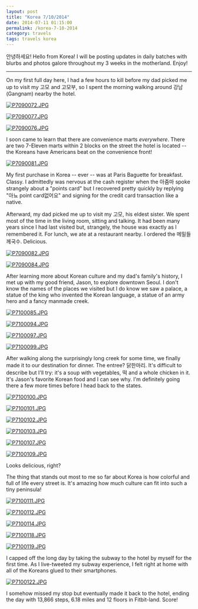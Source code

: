 ```yaml
---
layout: post
title: "Korea 7/10/2014"
date: 2014-07-11 01:15:00
permalink: /korea-7-10-2014
category: travels 
tags: travels korea
---
```

안녕하세요! Hello from Korea! I will be posting updates in daily batches with blurbs and photos galore throughout my 3 weeks in the motherland. Enjoy!

***

On my first full day here, I had a few hours to kill before my dad picked me up to visit my 고모 and 고모부, so I spent the morning walking around 강남 (Gangnam) nearby the hotel.

[![P7090072.JPG](https://d23f6h5jpj26xu.cloudfront.net/mu1p8nzasthhpw_small.jpg)](http://img.svbtle.com/mu1p8nzasthhpw.jpg)

[![P7090077.JPG](https://d23f6h5jpj26xu.cloudfront.net/0qmcks47ewfkog_small.jpg)](http://img.svbtle.com/0qmcks47ewfkog.jpg)

[![P7090076.JPG](https://d23f6h5jpj26xu.cloudfront.net/jabtkj0efavma_small.jpg)](http://img.svbtle.com/jabtkj0efavma.jpg)

I soon came to learn that there are convenience marts *everywhere*. There are two 7-Eleven marts within 2 blocks on the street the hotel is located -- the Koreans have Americans beat on the convenience front!

[![P7090081.JPG](https://d23f6h5jpj26xu.cloudfront.net/m05cmsh3jcj9qg_small.jpg)](http://img.svbtle.com/m05cmsh3jcj9qg.jpg)

My first purchase in Korea -- ever -- was at Paris Baguette for breakfast. Classy. I admittedly was nervous at the cash register when the 아줌마 spoke strangely about a "points card" but I recovered pretty quickly by replying "아뇨 point card없어요" and signing for the credit card transaction like a native.

Afterward, my dad picked me up to visit my 고모, his eldest sister. We spent most of the time in the living room, sitting and talking. It had been many years since I had last visited but, strangely, the house was exactly as I remembered it. For lunch, we ate at a restaurant nearby. I ordered the 메밀들께국수. Delicious.

[![P7090082.JPG](https://d23f6h5jpj26xu.cloudfront.net/owoodgbo1usna_small.jpg)](http://img.svbtle.com/owoodgbo1usna.jpg)

[![P7090084.JPG](https://d23f6h5jpj26xu.cloudfront.net/nhjkb61ufdppsw_small.jpg)](http://img.svbtle.com/nhjkb61ufdppsw.jpg)

After learning more about Korean culture and my dad's family's history, I met up with my good friend, Jason, to explore downtown Seoul. I don't know the names of the places we visited but I do know we saw a palace, a statue of the king who invented the Korean language, a statue of an army hero and a fancy manmade creek.

[![P7100085.JPG](https://d23f6h5jpj26xu.cloudfront.net/wue4f7pcvyhva_small.jpg)](http://img.svbtle.com/wue4f7pcvyhva.jpg)

[![P7100094.JPG](https://d23f6h5jpj26xu.cloudfront.net/6igjfvbdj1vwq_small.jpg)](http://img.svbtle.com/6igjfvbdj1vwq.jpg)

[![P7100097.JPG](https://d23f6h5jpj26xu.cloudfront.net/vavtn4o7vzoujq_small.jpg)](http://img.svbtle.com/vavtn4o7vzoujq.jpg)

[![P7100099.JPG](https://d23f6h5jpj26xu.cloudfront.net/rm8p0y7l7oh3w_small.jpg)](http://img.svbtle.com/rm8p0y7l7oh3w.jpg)

After walking along the surprisingly long creek for some time, we finally made it to our destination for dinner. The entree? 닭한마리. It's difficult to describe but I'll try: it's a soup with vegetables, 떡 and a whole chicken in it. It's Jason's favorite Korean food and I can see why. I'm definitely going there a few more times before I head back to the states.

[![P7100100.JPG](https://d23f6h5jpj26xu.cloudfront.net/xiwi2z1jwxfiq_small.jpg)](http://img.svbtle.com/xiwi2z1jwxfiq.jpg)

[![P7100101.JPG](https://d23f6h5jpj26xu.cloudfront.net/vhbontn0kxhrfa_small.jpg)](http://img.svbtle.com/vhbontn0kxhrfa.jpg)

[![P7100102.JPG](https://d23f6h5jpj26xu.cloudfront.net/wuveg7czyza_small.jpg)](http://img.svbtle.com/wuveg7czyza.jpg)

[![P7100103.JPG](https://d23f6h5jpj26xu.cloudfront.net/zflp9px6f4aqw_small.jpg)](http://img.svbtle.com/zflp9px6f4aqw.jpg)

[![P7100107.JPG](https://d23f6h5jpj26xu.cloudfront.net/whlpwneckcg_small.jpg)](http://img.svbtle.com/whlpwneckcg.jpg)

[![P7100109.JPG](https://d23f6h5jpj26xu.cloudfront.net/zfwdtw55gy2i8a_small.jpg)](http://img.svbtle.com/zfwdtw55gy2i8a.jpg)

Looks delicious, right?

The thing that stands out most to me so far about Korea is how colorful and full of life every street is. It's amazing how much culture can fit into such a tiny peninsula!

[![P7100111.JPG](https://d23f6h5jpj26xu.cloudfront.net/4ymxnqgi4v5nza_small.jpg)](http://img.svbtle.com/4ymxnqgi4v5nza.jpg)

[![P7100112.JPG](https://d23f6h5jpj26xu.cloudfront.net/qws05c1si6j4g_small.jpg)](http://img.svbtle.com/qws05c1si6j4g.jpg)

[![P7100114.JPG](https://d23f6h5jpj26xu.cloudfront.net/tc33tenx4civg_small.jpg)](http://img.svbtle.com/tc33tenx4civg.jpg)

[![P7100118.JPG](https://d23f6h5jpj26xu.cloudfront.net/byqef66ikbndzw_small.jpg)](http://img.svbtle.com/byqef66ikbndzw.jpg)

[![P7100119.JPG](https://d23f6h5jpj26xu.cloudfront.net/diobqyfsj7bzqq_small.jpg)](http://img.svbtle.com/diobqyfsj7bzqq.jpg)

I capped off the long day by taking the subway to the hotel by myself for the first time. As I live-tweeted my subway experience, I felt right at home with all of the Koreans glued to their smartphones.

[![P7100122.JPG](https://d23f6h5jpj26xu.cloudfront.net/urvzwrdr6rujzg_small.jpg)](http://img.svbtle.com/urvzwrdr6rujzg.jpg)

I somehow missed my stop but eventually made it back to the hotel, ending the day with 13,866 steps, 6.18 miles and 12 floors in Fitbit-land. Score!
